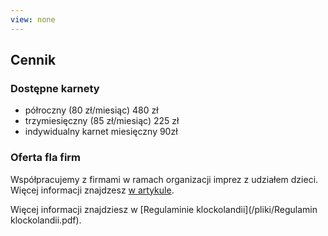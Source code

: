 ```yaml
---
view: none
---
```


## Cennik

### Dostępne karnety

* półroczny (80 zł/miesiąc) 480 zł
* trzymiesięczny (85 zł/miesiąc) 225 zł
* indywidualny karnet miesięczny 90zł

### Oferta fla firm

Współpracujemy z firmami w ramach organizacji imprez z udziałem dzieci. Więcej informacji znajdzesz [w artykule](/articles/dlafirm/).

Więcej informacji znajdziesz w [Regulaminie klockolandii](/pliki/Regulamin klockolandii.pdf).